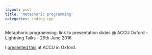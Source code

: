 ```yaml
---
layout: post
title: 'Metaphoric programming'
categories: coding cpp
---
```


Metaphoric programming: link to presentation slides @ ACCU Oxford - Lightning
Talks - 29th June 2016

I [presented this](/presentations/2016-06-29-metaphoric.html) at ACCU in
Oxford.


